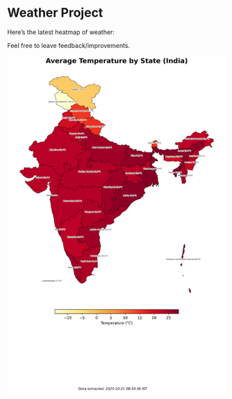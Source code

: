 # Weather Project

Here’s the latest heatmap of weather:

Feel free to leave feedback/improvements.

![India Heatmap](docs/assets/india_heatmap.png?v=F6F2A7)
